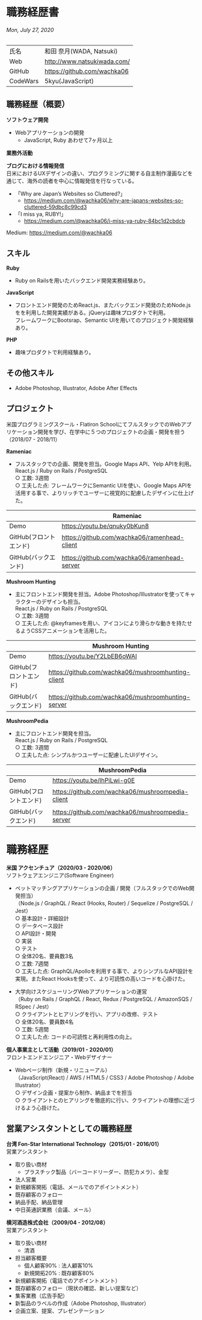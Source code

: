 # 職務経歴書
###### Mon, July 27, 2020

|  |  |
----|---- 
| 氏名 | 和田 奈月(WADA, Natsuki) |
| Web | http://www.natsukiwada.com/ |
| GitHub | https://github.com/wachka06 |
| CodeWars | 5kyu(JavaScript) |

## 職務経歴（概要）

**ソフトウェア開発**
- Webアプリケーションの開発
	- JavaScript, Ruby あわせて7ヶ月以上

**業務外活動**

**ブログにおける情報発信**  
日米におけるUXデザインの違い、プログラミングに関する自主制作漫画などを通じて、海外の読者を中心に情報発信を行なっている。
- 「Why are Japan’s Websites so Cluttered?」
  - https://medium.com/@wachka06/why-are-japans-websites-so-cluttered-59dbc8c99cd3
- 「I miss ya, RUBY!」
  - https://medium.com/@wachka06/i-miss-ya-ruby-84bc1d2cbdcb  
  
Medium: https://medium.com/@wachka06


## スキル
**Ruby**
- Ruby on Railsを用いたバックエンド開発実務経験あり。  

**JavaScript**
- フロントエンド開発のためReact.js、またバックエンド開発のためNode.jsをを利用した開発実績がある。jQueryは趣味プロダクトで利用。  
フレームワークにBootsrap、Semantic UIを用いてのプロジェクト開発経験あり。  
 
**PHP**
- 趣味プロダクトで利用経験あり。


## その他スキル
- Adobe Photoshop, Illustrator, Adobe After Effects  


## プロジェクト
米国プログラミングスクール・Flatiron SchoolにてフルスタックでのWebアプリケーション開発を学び、在学中に５つのプロジェクトの企画・開発を担う  
（2018/07 - 2018/11）

**Rameniac**  
- フルスタックでの企画、開発を担当。Google Maps API、Yelp APIを利用。  
React.js / Ruby on Rails / PostgreSQL  
○ 工数: 3週間  
○ 工夫した点: フレームワークにSemantic UIを使い、Google Maps APIを活用する事で、よりリッチでユーザーに視覚的に配慮したデザインに仕上げた。  

|  | Rameniac |
----|---- 
| Demo | https://youtu.be/qnuky0bKun8 |
| GitHub(フロントエンド) | https://github.com/wachka06/ramenhead-client |
| GitHub(バックエンド) | https://github.com/wachka06/ramenhead-server |　　

**Mushroom Hunting**  
- 主にフロントエンド開発を担当。Adobe Photoshop/Illustratorを使ってキャラクターのデザインも担当。  
React.js / Ruby on Rails / PostgreSQL  
○ 工数: 3週間  
○ 工夫した点: @keyframesを用い、アイコンにより滑らかな動きを持たせるようCSSアニメーションを活用した。  

|  | Mushroom Hunting |
----|---- 
| Demo | https://youtu.be/Y2LbEB6oWAI |
| GitHub(フロントエンド) | https://github.com/wachka06/mushroomhunting-client |
| GitHub(バックエンド) | https://github.com/wachka06/mushroomhunting-server |　　

**MushroomPedia**  
- 主にフロントエンド開発を担当。  
React.js / Ruby on Rails / PostgreSQL  
○ 工数: 3週間  
○ 工夫した点: シンプルかつユーザーに配慮したUIデザイン。  

|  | MushroomPedia |
----|---- 
| Demo | https://youtu.be/lhPiLwi-g0E |
| GitHub(フロントエンド) | https://github.com/wachka06/mushroompedia-client |
| GitHub(バックエンド) | https://github.com/wachka06/mushroompedia-server |　　


# 職務経歴
**米国 アクセンチュア（2020/03 - 2020/06）**  
ソフトウェアエンジニア(Software Engineer)  
- ペットマッチングアプリケーションの企画 / 開発（フルスタックでのWeb開発担当）  
（Node.js / GraphQL / React (Hooks, Router) / Sequelize / PostgreSQL / Jest）  
○ 基本設計・詳細設計  
○ データベース設計  
○ API設計・開発  
○ 実装  
○ テスト  
○ 全体20名、要員数3名  
○ 工数: 7週間  
○ 工夫した点: GraphQL/Apolloを利用する事で、よりシンプルなAPI設計を実現。またReact Hooksを使って、より可読性の高いコードを心掛けた。  

- 大学向けスケジューリングWebアプリケーションの運営  
（Ruby on Rails / GraphQL / React, Redux / PostgreSQL / AmazonSQS /  RSpec / Jest）  
○ クライアントとヒアリングを行い、アプリの改修、テスト  
○ 全体20名、要員数4名  
○ 工数: 5週間  
○ 工夫した点: コードの可読性と再利用性の向上。  

**個人事業主として活動（2019/01 - 2020/01）**  
フロントエンドエンジニア・Webデザイナー  
- Webページ制作（新規・リニューアル）  
（JavaScript(React) / AWS / HTML5 / CSS3 / Adobe Photoshop / Adobe Illustrator）  
○ デザイン企画・提案から制作、納品までを担当  
○ クライアントとのヒアリングを徹底的に行い、クライアントの理想に近づけるよう心掛けた。  

## 営業アシスタントとしての職務経歴
**台湾 Fon-Star International Technology（2015/01 - 2016/01）**  
営業アシスタント  
- 取り扱い商材
  - プラスチック製品（バーコードリーダー、防犯カメラ）、金型
- 法人営業
- 新規顧客開拓（電話、メールでのアポイントメント）
- 既存顧客のフォロー
- 納品手配、納品管理
- 中日英通訳業務（会議、メール）

**横河酒造株式会社（2009/04 - 2012/08）**  
営業アシスタント  
- 取り扱い商材
  - 清酒
- 担当顧客概要
  - 個人顧客90% : 法人顧客10%
  - 新規開拓20% : 既存顧客80%
- 新規顧客開拓（電話でのアポイントメント）
- 既存顧客のフォロー（現状の確認、新しい提案など）
- 集客業務（広告手配）
- 新製品のラベルの作成（Adobe Photoshop, Illustrator）
- 企画立案、提案、プレゼンテーション
